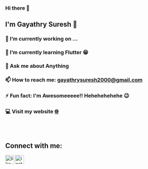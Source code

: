 ### Hi there 🤪
## I'm Gayathry Suresh 🤎


### 🔭 I’m currently working on ...
### 🌱 I’m currently learning Flutter 😁
### 💬 Ask me about **Anything**
### 📫 How to reach me: gayathrysuresh2000@gmail.com
### ⚡ Fun fact: I'm Awesomeeeee!!  Hehehehehehe  😉
### 💻 Visit my website [🌐](https://iamgayathrysuresh.web.app/)


<br> <br>

## Connect with me:

<a href="https://www.linkedin.com/in/gayathry-s-a364071aa/" target="_blank"><img align="left" alt="likedin" width="28px" src="https://cdn.jsdelivr.net/npm/simple-icons@v3/icons/linkedin.svg" /></a>
<a href="https://www.instagram.com/gayathry_17/" target="_blank"><img align="left" alt="insta" width="28px" src="https://cdn.jsdelivr.net/npm/simple-icons@v3/icons/instagram.svg" /></a>
